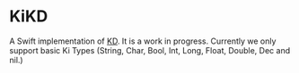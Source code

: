 # KiKD

A Swift implementation of [KD](https://github.com/kixi-io/Ki.Docs/wiki/Ki-Data-(KD)). It is a work in progress. Currently we only support basic Ki Types (String, Char, Bool, Int, Long, Float, Double, Dec and nil.)
